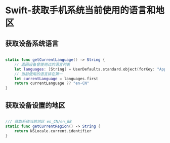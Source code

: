 # Swift-获取手机系统当前使用的语言和地区

## 获取设备系统语言

``` swift

static func getCurrentLanguage() -> String {
	// 返回设备曾使用过的语言列表
    let languages: [String] = UserDefaults.standard.object(forKey: "AppleLanguages") as! [String]
    // 当前使用的语言排在第一
    let currentLanguage = languages.first
    return currentLanguage ?? "en-CN"
}

```


## 获取设备设置的地区

``` swift

/// 获取系统当前地区 en_CN/en_GB
static func getCurrentRegion() -> String {
    return NSLocale.current.identifier
}

```
